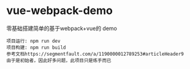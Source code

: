 # vue-webpack-demo
零基础搭建简单的基于webpack+vue的 demo

```
项目运行: npm run dev
项目构建: npm run build
参考文档https://segmentfault.com/a/1190000012789253#articleHeader9
由于是初始者，因此好多问题，此项目只是练手而已
```
